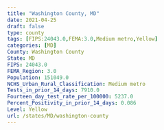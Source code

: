 ```yaml
---
title: "Washington County, MD"
date: 2021-04-25
draft: false
type: county
tags: [FIPS:24043.0,FEMA:3.0,Medium metro,Yellow]
categories: [MD]
County: Washington County
State: MD
FIPS: 24043.0
FEMA_Region: 3.0
Population: 151049.0
NCHS_Urban_Rural_Classification: Medium metro
Tests_in_prior_14_days: 7910.0
Fourteen_day_test_rate_per_100000: 5237.0
Percent_Positivity_in_prior_14_days: 0.086
Level: Yellow
url: /states/MD/washington-county
---
```



